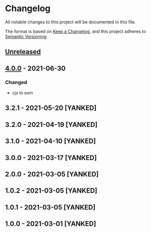 # Changelog
All notable changes to this project will be documented in this file.

The format is based on [Keep a Changelog](https://keepachangelog.com/en/1.0.0/),
and this project adheres to [Semantic Versioning](https://semver.org/spec/v2.0.0.html).

## [Unreleased]

## [4.0.0] - 2021-06-30
### Changed
- cjs to esm

## 3.2.1 - 2021-05-20 [YANKED]

## 3.2.0 - 2021-04-19 [YANKED]

## 3.1.0 - 2021-04-10 [YANKED]

## 3.0.0 - 2021-03-17 [YANKED]

## 2.0.0 - 2021-03-05 [YANKED]

## 1.0.2 - 2021-03-05 [YANKED]

## 1.0.1 - 2021-03-05 [YANKED]

## 1.0.0 - 2021-03-01 [YANKED]
[Unreleased]: https://github.com/geut/deluge/compare/v4.0.0...HEAD
[4.0.0]: https://github.com/geut/deluge/compare/v3.2.1...v4.0.0
